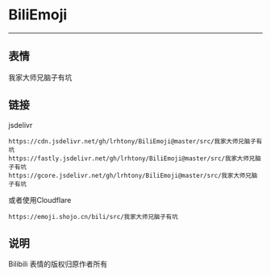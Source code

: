 # BiliEmoji
---
## 表情
我家大师兄脑子有坑
## 链接
jsdelivr
```
https://cdn.jsdelivr.net/gh/lrhtony/BiliEmoji@master/src/我家大师兄脑子有坑
https://fastly.jsdelivr.net/gh/lrhtony/BiliEmoji@master/src/我家大师兄脑子有坑
https://gcore.jsdelivr.net/gh/lrhtony/BiliEmoji@master/src/我家大师兄脑子有坑
```
或者使用Cloudflare
```
https://emoji.shojo.cn/bili/src/我家大师兄脑子有坑
```
## 说明
Bilibili 表情的版权归原作者所有
